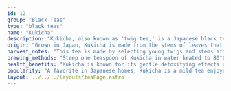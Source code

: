 ```yaml
---
id: 12
group: "Black Teas"
type: "black_teas"
name: "Kukicha"
description: "Kukicha, also known as 'twig tea,' is a Japanese black teas made from the stems and twigs of the tea plant, offering a mild, refreshing taste."
origin: "Grown in Japan, Kukicha is made from the stems of leaves that are usually discarded, making it a unique and sustainable option."
harvest_notes: "This tea is made by selecting young twigs and stems after the leaves have been harvested, giving it a less astringent flavor."
brewing_methods: "Steep one teaspoon of Kukicha in water heated to 80°C (176°F) for 2-3 minutes to enjoy its light, grassy taste."
health_benefits: "Kukicha is known for its gentle detoxifying effects and is often consumed to improve digestion."
popularity: "A favorite in Japanese homes, Kukicha is a mild tea enjoyed for its light and refreshing taste."
layout: ../../../layouts/teaPage.astro
---
```

